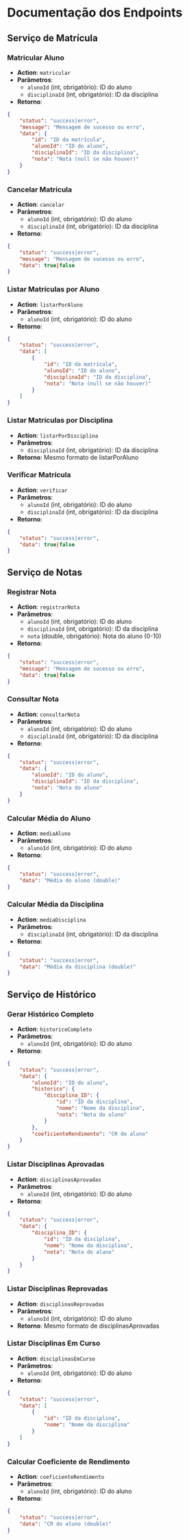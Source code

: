 # Documentação dos Endpoints

## Serviço de Matrícula

### Matricular Aluno
- **Action**: `matricular`
- **Parâmetros**:
  - `alunoId` (int, obrigatório): ID do aluno
  - `disciplinaId` (int, obrigatório): ID da disciplina
- **Retorno**:
```json
{
    "status": "success|error",
    "message": "Mensagem de sucesso ou erro",
    "data": {
        "id": "ID da matrícula",
        "alunoId": "ID do aluno",
        "disciplinaId": "ID da disciplina",
        "nota": "Nota (null se não houver)"
    }
}
```

### Cancelar Matrícula
- **Action**: `cancelar`
- **Parâmetros**:
  - `alunoId` (int, obrigatório): ID do aluno
  - `disciplinaId` (int, obrigatório): ID da disciplina
- **Retorno**:
```json
{
    "status": "success|error",
    "message": "Mensagem de sucesso ou erro",
    "data": true|false
}
```

### Listar Matrículas por Aluno
- **Action**: `listarPorAluno`
- **Parâmetros**:
  - `alunoId` (int, obrigatório): ID do aluno
- **Retorno**:
```json
{
    "status": "success|error",
    "data": [
        {
            "id": "ID da matrícula",
            "alunoId": "ID do aluno",
            "disciplinaId": "ID da disciplina",
            "nota": "Nota (null se não houver)"
        }
    ]
}
```

### Listar Matrículas por Disciplina
- **Action**: `listarPorDisciplina`
- **Parâmetros**:
  - `disciplinaId` (int, obrigatório): ID da disciplina
- **Retorno**: Mesmo formato de listarPorAluno

### Verificar Matrícula
- **Action**: `verificar`
- **Parâmetros**:
  - `alunoId` (int, obrigatório): ID do aluno
  - `disciplinaId` (int, obrigatório): ID da disciplina
- **Retorno**:
```json
{
    "status": "success|error",
    "data": true|false
}
```

## Serviço de Notas

### Registrar Nota
- **Action**: `registrarNota`
- **Parâmetros**:
  - `alunoId` (int, obrigatório): ID do aluno
  - `disciplinaId` (int, obrigatório): ID da disciplina
  - `nota` (double, obrigatório): Nota do aluno (0-10)
- **Retorno**:
```json
{
    "status": "success|error",
    "message": "Mensagem de sucesso ou erro",
    "data": true|false
}
```

### Consultar Nota
- **Action**: `consultarNota`
- **Parâmetros**:
  - `alunoId` (int, obrigatório): ID do aluno
  - `disciplinaId` (int, obrigatório): ID da disciplina
- **Retorno**:
```json
{
    "status": "success|error",
    "data": {
        "alunoId": "ID do aluno",
        "disciplinaId": "ID da disciplina",
        "nota": "Nota do aluno"
    }
}
```

### Calcular Média do Aluno
- **Action**: `mediaAluno`
- **Parâmetros**:
  - `alunoId` (int, obrigatório): ID do aluno
- **Retorno**:
```json
{
    "status": "success|error",
    "data": "Média do aluno (double)"
}
```

### Calcular Média da Disciplina
- **Action**: `mediaDisciplina`
- **Parâmetros**:
  - `disciplinaId` (int, obrigatório): ID da disciplina
- **Retorno**:
```json
{
    "status": "success|error",
    "data": "Média da disciplina (double)"
}
```

## Serviço de Histórico

### Gerar Histórico Completo
- **Action**: `historicoCompleto`
- **Parâmetros**:
  - `alunoId` (int, obrigatório): ID do aluno
- **Retorno**:
```json
{
    "status": "success|error",
    "data": {
        "alunoId": "ID do aluno",
        "historico": {
            "disciplina_ID": {
                "id": "ID da disciplina",
                "nome": "Nome da disciplina",
                "nota": "Nota do aluno"
            }
        },
        "coeficienteRendimento": "CR do aluno"
    }
}
```

### Listar Disciplinas Aprovadas
- **Action**: `disciplinasAprovadas`
- **Parâmetros**:
  - `alunoId` (int, obrigatório): ID do aluno
- **Retorno**:
```json
{
    "status": "success|error",
    "data": {
        "disciplina_ID": {
            "id": "ID da disciplina",
            "nome": "Nome da disciplina",
            "nota": "Nota do aluno"
        }
    }
}
```

### Listar Disciplinas Reprovadas
- **Action**: `disciplinasReprovadas`
- **Parâmetros**:
  - `alunoId` (int, obrigatório): ID do aluno
- **Retorno**: Mesmo formato de disciplinasAprovadas

### Listar Disciplinas Em Curso
- **Action**: `disciplinasEmCurso`
- **Parâmetros**:
  - `alunoId` (int, obrigatório): ID do aluno
- **Retorno**:
```json
{
    "status": "success|error",
    "data": [
        {
            "id": "ID da disciplina",
            "nome": "Nome da disciplina"
        }
    ]
}
```

### Calcular Coeficiente de Rendimento
- **Action**: `coeficienteRendimento`
- **Parâmetros**:
  - `alunoId` (int, obrigatório): ID do aluno
- **Retorno**:
```json
{
    "status": "success|error",
    "data": "CR do aluno (double)"
}
```
